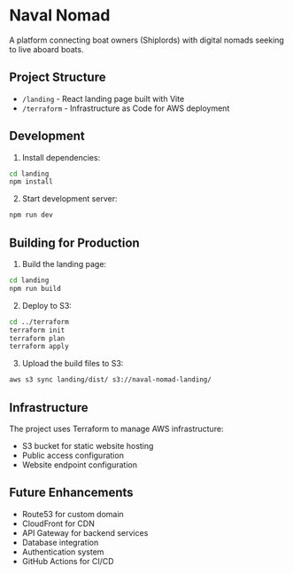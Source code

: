# Naval Nomad

A platform connecting boat owners (Shiplords) with digital nomads seeking to live aboard boats.

## Project Structure

- `/landing` - React landing page built with Vite
- `/terraform` - Infrastructure as Code for AWS deployment

## Development

1. Install dependencies:
```bash
cd landing
npm install
```

2. Start development server:
```bash
npm run dev
```

## Building for Production

1. Build the landing page:
```bash
cd landing
npm run build
```

2. Deploy to S3:
```bash
cd ../terraform
terraform init
terraform plan
terraform apply
```

3. Upload the build files to S3:
```bash
aws s3 sync landing/dist/ s3://naval-nomad-landing/
```

## Infrastructure

The project uses Terraform to manage AWS infrastructure:

- S3 bucket for static website hosting
- Public access configuration
- Website endpoint configuration

## Future Enhancements

- Route53 for custom domain
- CloudFront for CDN
- API Gateway for backend services
- Database integration
- Authentication system
- GitHub Actions for CI/CD
